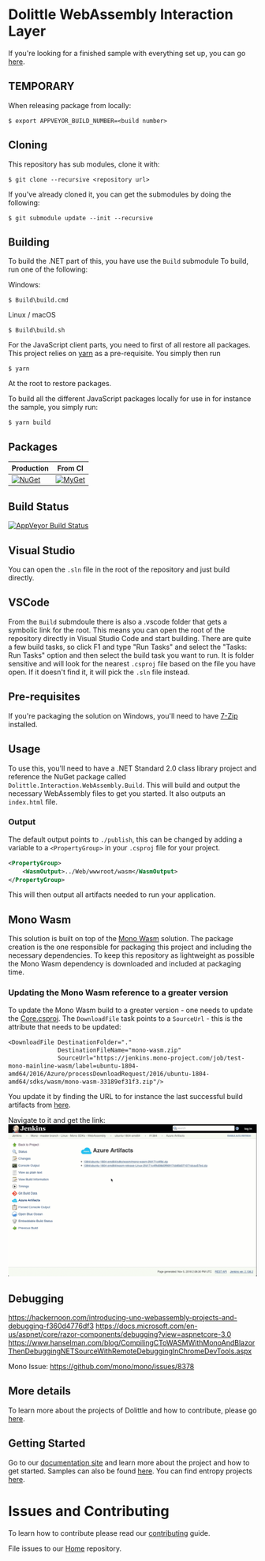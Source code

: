 # Dolittle WebAssembly Interaction Layer

If you're looking for a finished sample with everything set up, you can go [here](https://github.com/dolittle-samples/ToDolittle).

## TEMPORARY

When releasing package from locally:

```shell
$ export APPVEYOR_BUILD_NUMBER=<build number>
```


## Cloning

This repository has sub modules, clone it with:

```shell
$ git clone --recursive <repository url>
```

If you've already cloned it, you can get the submodules by doing the following:

```shell
$ git submodule update --init --recursive
```

## Building

To build the .NET part of this, you have use the `Build` submodule
To build, run one of the following:

Windows:

```shell
$ Build\build.cmd
```

Linux / macOS

```shell
$ Build\build.sh
```

For the JavaScript client parts, you need to first of all restore all packages.
This project relies on [yarn](https://yarnpkg.com) as a pre-requisite. You simply
then run 

```shell
$ yarn
```

At the root to restore packages.

To build all the different JavaScript packages locally for use in for instance the sample,
you simply run:

```shell
$ yarn build
```

## Packages

| Production   | From CI  |
| ------- | ------ |
| [![NuGet](https://img.shields.io/nuget/v/dolittle.svg)](https://www.nuget.org/packages?q=dolittle) | [![MyGet](https://img.shields.io/myget/dolittle/vpre/dolittle.svg)](https://www.myget.org/gallery/dolittle) |

## Build Status

[![AppVeyor Build Status](https://ci.appveyor.com/api/projects/status/it6m104jmt5lr57g?svg=true)](https://ci.appveyor.com/project/Dolittle/webassembly)

## Visual Studio

You can open the `.sln` file in the root of the repository and just build directly.

## VSCode

From the `Build` submdoule there is also a .vscode folder that gets a symbolic link for the root. This means you can open the
root of the repository directly in Visual Studio Code and start building. There are quite a few build tasks, so click F1 and type "Run Tasks" and select the "Tasks: Run Tasks"
option and then select the build task you want to run. It is folder sensitive and will look for the nearest `.csproj` file based on the file you have open.
If it doesn't find it, it will pick the `.sln` file instead.

## Pre-requisites

If you're packaging the solution on Windows, you'll need to have [7-Zip](http://www.7-zip.org/) installed.

## Usage

To use this, you'll need to have a .NET Standard 2.0 class library project and reference the NuGet package called `Dolittle.Interaction.WebAssembly.Build`. This will build and output the necessary WebAssembly files to get you started.
It also outputs an `index.html` file.

### Output

The default output points to `./publish`, this can be changed by adding a variable to a `<PropertyGroup>` in your `.csproj` file for your project.

```xml
<PropertyGroup>
    <WasmOutput>../Web/wwwroot/wasm</WasmOutput>
</PropertyGroup>
```

This will then output all artifacts needed to run your application.

## Mono Wasm

This solution is built on top of the [Mono Wasm](https://github.com/mono/mono/tree/master/sdks/wasm) solution.
The package creation is the one responsible for packaging this project and including the necessary dependencies.
To keep this repository as lightweight as possible the Mono Wasm dependency is downloaded and included at packaging time.

### Updating the Mono Wasm reference to a greater version

To update the Mono Wasm build to a greater version - one needs to update the [Core.csproj](./Source/Core/Core.csproj).
The `DownloadFile` task points to a `SourceUrl` - this is the attribute that needs to be updated:

```xml
<DownloadFile DestinationFolder="."
              DestinationFileName="mono-wasm.zip"
              SourceUrl="https://jenkins.mono-project.com/job/test-mono-mainline-wasm/label=ubuntu-1804-amd64/2016/Azure/processDownloadRequest/2016/ubuntu-1804-amd64/sdks/wasm/mono-wasm-33189ef31f3.zip"/>
```

You update it by finding the URL to for instance the last successful build artifacts from [here](https://jenkins.mono-project.com/job/test-mono-mainline-wasm/label=ubuntu-1804-amd64/lastSuccessfulBuild/Azure/).

Navigate to it and get the link:
![](./GetLink.gif)

## Debugging

https://hackernoon.com/introducing-uno-webassembly-projects-and-debugging-f360d4776df3
https://docs.microsoft.com/en-us/aspnet/core/razor-components/debugging?view=aspnetcore-3.0
https://www.hanselman.com/blog/CompilingCToWASMWithMonoAndBlazorThenDebuggingNETSourceWithRemoteDebuggingInChromeDevTools.aspx

Mono Issue:
https://github.com/mono/mono/issues/8378

## More details

To learn more about the projects of Dolittle and how to contribute, please go [here](https://github.com/dolittle/Home).

## Getting Started

Go to our [documentation site](http://www.dolittle.io) and learn more about the project and how to get started.
Samples can also be found [here](https://github.com/Dolittle-Samples).
You can find entropy projects [here](https://github.com/Dolittle-Entropy).


# Issues and Contributing
To learn how to contribute please read our [contributing](https://dolittle.io/contributing/) guide.

File issues to our [Home](https://github.com/dolittle/Home/issues) repository.
